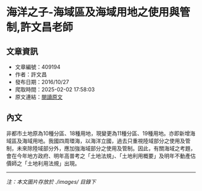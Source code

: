 # 海洋之子-海域區及海域用地之使用與管制,許文昌老師

## 文章資訊
- 文章編號：409194
- 作者：許文昌
- 發布日期：2016/10/27
- 爬取時間：2025-02-02 17:58:03
- 原文連結：[閱讀原文](https://real-estate.get.com.tw/Columns/detail.aspx?no=409194)

## 內文
非都市土地原為10種分區、18種用地，現變更為11種分區、19種用地。亦即新增海域區及海域用地。我國四周環海，以海洋立國，過去只重視陸域部分之使用及管制，未來除陸域部分外，應加強海域部分之使用及管制。因此，有關海域之考題，會在今年地方政府、明年高普考之「土地法規」、「土地利用概要」及明年不動產估價師之「土地利用法規」出現。

---
*注：本文圖片存放於 ./images/ 目錄下*
